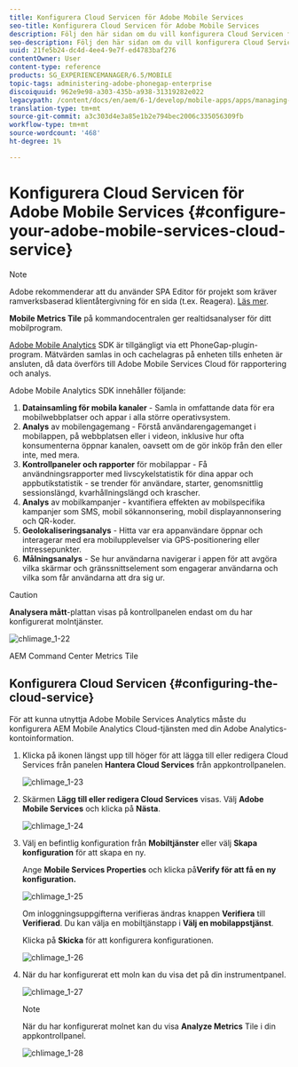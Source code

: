```yaml
---
title: Konfigurera Cloud Servicen för Adobe Mobile Services
seo-title: Konfigurera Cloud Servicen för Adobe Mobile Services
description: Följ den här sidan om du vill konfigurera Cloud Servicen för Adobe Mobile Services.
seo-description: Följ den här sidan om du vill konfigurera Cloud Servicen för Adobe Mobile Services.
uuid: 21fe5b24-dc4d-4ee4-9e7f-ed4783baf276
contentOwner: User
content-type: reference
products: SG_EXPERIENCEMANAGER/6.5/MOBILE
topic-tags: administering-adobe-phonegap-enterprise
discoiquuid: 962e9e98-a303-435b-a938-31319282e022
legacypath: /content/docs/en/aem/6-1/develop/mobile-apps/apps/managing-aem-mobile-apps/configure-your-adobe-phonegap-build-cloud-service1
translation-type: tm+mt
source-git-commit: a3c303d4e3a85e1b2e794bec2006c335056309fb
workflow-type: tm+mt
source-wordcount: '468'
ht-degree: 1%

---
```



# Konfigurera Cloud Servicen för Adobe Mobile Services {#configure-your-adobe-mobile-services-cloud-service}

>[!NOTE]
>
>Adobe rekommenderar att du använder SPA Editor för projekt som kräver ramverksbaserad klientåtergivning för en sida (t.ex. Reagera). [Läs mer](/help/sites-developing/spa-overview.md).

**Mobile Metrics Tile** på kommandocentralen ger realtidsanalyser för ditt mobilprogram.

[Adobe Mobile Analytics](https://www.adobe.com/ca/solutions/digital-analytics/mobile-web-apps-analytics.html) SDK är tillgängligt via ett PhoneGap-plugin-program. Mätvärden samlas in och cachelagras på enheten tills enheten är ansluten, då data överförs till Adobe Mobile Services Cloud för rapportering och analys.

Adobe Mobile Analytics SDK innehåller följande:

1. **Datainsamling för mobila kanaler**  - Samla in omfattande data för era mobilwebbplatser och appar i alla större operativsystem.
1. **Analys**  av mobilengagemang - Förstå användarengagemanget i mobilappen, på webbplatsen eller i videon, inklusive hur ofta konsumenterna öppnar kanalen, oavsett om de gör inköp från den eller inte, med mera.
1. **Kontrollpaneler och rapporter**  för mobilappar - Få användningsrapporter med livscykelstatistik för dina appar och appbutikstatistik - se trender för användare, starter, genomsnittlig sessionslängd, kvarhållningslängd och krascher.
1. **Analys**  av mobilkampanjer - kvantifiera effekten av mobilspecifika kampanjer som SMS, mobil sökannonsering, mobil displayannonsering och QR-koder.
1. **Geolokaliseringsanalys**  - Hitta var era appanvändare öppnar och interagerar med era mobilupplevelser via GPS-positionering eller intressepunkter.
1. **Målningsanalys**  - Se hur användarna navigerar i appen för att avgöra vilka skärmar och gränssnittselement som engagerar användarna och vilka som får användarna att dra sig ur.

>[!CAUTION]
>
>**Analysera mått**-plattan visas på kontrollpanelen endast om du har konfigurerat molntjänster.

![chlimage_1-22](assets/chlimage_1-22.png)

AEM Command Center Metrics Tile

## Konfigurera Cloud Servicen {#configuring-the-cloud-service}

För att kunna utnyttja Adobe Mobile Services Analytics måste du konfigurera AEM Mobile Analytics Cloud-tjänsten med din Adobe Analytics-kontoinformation.

1. Klicka på ikonen längst upp till höger för att lägga till eller redigera Cloud Services från panelen **Hantera Cloud Services** från appkontrollpanelen.

   ![chlimage_1-23](assets/chlimage_1-23.png)

1. Skärmen **Lägg till eller redigera Cloud Services** visas. Välj **Adobe Mobile Services** och klicka på **Nästa**.

   ![chlimage_1-24](assets/chlimage_1-24.png)

1. Välj en befintlig konfiguration från **Mobiltjänster** eller välj **Skapa konfiguration** för att skapa en ny.

   Ange **Mobile Services Properties** och klicka på&#x200B;**Verify för att få en ny konfiguration.**

   ![chlimage_1-25](assets/chlimage_1-25.png)

   Om inloggningsuppgifterna verifieras ändras knappen **Verifiera** till **Verifierad**. Du kan välja en mobiltjänstapp i **Välj en mobilappstjänst**.

   Klicka på **Skicka** för att konfigurera konfigurationen.

   ![chlimage_1-26](assets/chlimage_1-26.png)

1. När du har konfigurerat ett moln kan du visa det på din instrumentpanel.

   ![chlimage_1-27](assets/chlimage_1-27.png)

   >[!NOTE]
   >
   >När du har konfigurerat molnet kan du visa **Analyze Metrics** Tile i din appkontrollpanel.

   ![chlimage_1-28](assets/chlimage_1-28.png)

